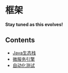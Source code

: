 框架
====

**Stay tuned as this evolves!**

## Contents

* [Java生态栈](java/README.md)
* [微服务引擎](mse/README.md)
* [自动化测试](auto-test/README.md)